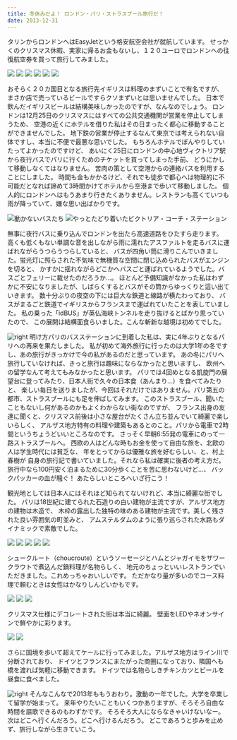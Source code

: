 ```yaml
---
title: 冬休みだよ！ ロンドン・パリ・ストラスブール旅行だ！
date: 2013-12-31
---
```


タリンからロンドンへはEasyJetという格安航空会社が就航しています。
せっかくのクリスマス休暇、実家に帰るお金もないし、１２０ユーロでロンドンへの往復航空券を買って旅行してみました。

![](https://farm6.staticflickr.com/5491/11752668764_33527ffb93_h.jpg)
![](https://farm4.staticflickr.com/3809/11752651463_38b3363a81_h.jpg)
![](https://farm4.staticflickr.com/3731/11752882464_89671d56b4_h.jpg)
![](https://farm6.staticflickr.com/5528/11752584695_07ed59eaea_h.jpg)
![](https://farm3.staticflickr.com/2885/11752541085_51e7e37c14_h.jpg)
![](https://farm6.staticflickr.com/5548/11753337306_6cadef47ff_h.jpg)

おそらく２０カ国目となる旅行先イギリスは料理のまずいことで有名ですが、
まさか店で売っているビールですらクソまずいとは思いませんでした。
日本で飲んだイギリスビールは結構美味しかったのですが、なんなのでしょう。
ロンドンは12月25日のクリスマスにはすべての公共交通機関が営業を停止してしまうため、
空港の近くにホテルを借りた私はその日まったく都心に移動することができませんでした。
地下鉄の営業が停止するなんて東京では考えられない自体ですし、本当に不便で最悪な思いでした。
もちろんホテルでぼんやりしていたってよかったのですけど、
あいにく25日にロンドンの中心地ヴィクトリア駅から夜行バスでパリに行くためのチケットを買ってしまった手前、
どうにかして移動しなくてはなりません。 苦肉の策として空港からの連絡バスを利用することにしました。
時間も金もかかるけど、それでも徒歩で都心へは物理的に不可能だとなれば諦めて3時間かけてホテルから空港まで歩いて移動しました。
個人的にロンドンへはもうあまり行きたくありません。レストランも高くていつも雨が降っていて、嫌な思い出ばかりです。

![](https://farm8.staticflickr.com/7421/11752901483_49705cc161_h.jpg "動かないバスたち")
![](https://farm4.staticflickr.com/3778/11752674755_4ccd9aefc0_h.jpg "やっとたどり着いたビクトリア・コーチ・ステーション")

無事に夜行バスに乗り込んでロンドンを出たら高速道路をひたすら走ります。
高くも低くもない単調な音を出しながら雨に濡れたアスファルトを走るバスに運ばれながらうつらうつらしていると、
バスが四角い筒に滑りこんでいきました。蛍光灯に照らされた不気味で無機質な空間に閉じ込められたバスがエンジンを切ると、
かすかに揺れながらどこかへバスごと運ばれているようでした。バスごとフェリーに載せたのだろうか…。
ほとんど予備知識がなかった私はわずかに不安になりましたが、しばらくするとバスがその筒からゆっくりと這い出ていきます。
数十分ぶりの夜空の下には巨大な鉄道と線路が横たわっており、
バスがまるごと鉄道でイギリスからフランスまで運ばれていたことを表していました。
私の乗った「idBUS」が英仏海峡トンネルを走り抜けるとばかり思っていたので、
この展開は結構面食らいました。こんな斬新な越境は初めてでした。

![right](https://farm4.staticflickr.com/3739/11753881226_4a829bd378_h.jpg "エッフェル塔を見つめる騎士の像")
明け方パリのバスステーションに到着した私は、実に4年ぶりとなるパリへの再来を果たしました。
私が初めて海外旅行に行ったのは大学1年の冬ですし、あの旅行がきっかけで今の私があるのだと思っています。
あの冬にパリへ旅行していなければ、きっと旅行は趣味にならなかったと思いますし、
欧州への留学なんて考えてもみなかったと思います。
パリでは4回めとなる凱旋門の展望台に登ってみたり、日本人街で久々の日本食（あんまり…）を食べてみたりと、
楽しい毎日を送りましたが、今回はそれだけではありません。パリ第五の都市、ストラスブールにも足を伸ばしてみます。
このストラスブール、聞いたこともないし何があるのかもよくわからない街なのですが、
フランス出身の友達に聞くと、クリスマス前後は小さな屋台がたくさん立ち並んでいて綺麗で楽しいらしく、
アルザス地方特有の料理や建築もあるとのこと。パリから電車で2時間というちょうどいいところなのです。
さっそく早朝6:55発の電車にのって一路ストラスブールへ。
西欧の人はどんな時もお金を使って自由な旅を、北欧の人は学生時代には貧乏な、
年をとってからは優雅な旅を好むらしい、と、村上春樹が
自身の旅行記で書いていました。それなら私は確実に後者の考え方だ。
旅行中なら100円安く泊まるために30分歩くことを苦に思わないけど…、
バックパッカーの血が騒ぐ！ あたらしいところへいざ行こう！

観光地としては日本人にはそれほど知られてないけれど、本当に綺麗な街でした。
パリは18世紀に建てられた石造りの白い建物が主流ですが、アルザス地方の建物は木造で、
木枠の露出した独特の味のある建物が主流です。美しく残された良い雰囲気の町並みと、
アムステルダムのように張り巡らされた水路もダイナミックで素敵でした。

![](https://farm8.staticflickr.com/7292/11753313024_88d452a003_h.jpg)
![](https://farm4.staticflickr.com/3834/11753249584_be0313e043_h.jpg)
![](https://farm6.staticflickr.com/5513/11753216924_82ba9ea056_h.jpg)
![](https://farm4.staticflickr.com/3779/11753047173_ab66b7564d_h.jpg)
![](https://farm3.staticflickr.com/2850/11753345834_856be67f1c_h.jpg)

シュークルート（choucroute）というソーセージとハムとジャガイモをザワークラウトで煮込んだ鍋料理が名物らしく、
地元のちょっといいレストランでいただきました。これめっちゃおいしいです。
ただかなり量が多いのでコース料理で頼むときは女性はかなりしんどいかもです。

![](https://farm8.staticflickr.com/7408/11753708846_460508f512_h.jpg)
![](https://farm4.staticflickr.com/3759/11753749686_f6012dc7ce_h.jpg)
![](https://farm4.staticflickr.com/3736/11753142555_243471364e_h.jpg)

クリスマス仕様にデコレートされた街は本当に綺麗。
壁面をLEDやネオンサインで鮮やかに彩ります。

![](https://farm3.staticflickr.com/2825/11753835106_d5dbcb9ae7_h.jpg)
![](https://farm4.staticflickr.com/3682/11753077855_29d0769a5b_h.jpg)

さらに国境を歩いて超えてケールに行ってみました。アルザス地方はライン川で分断されており、
ドイツとフランスにまたがった商圏になっており、隣国へも橋を渡れば気軽に移動できます。
ドイツでは名物らしきチキンカツとビールを昼食に食べました。

![right](https://farm4.staticflickr.com/3689/11753827596_38219608d0_h.jpg)
そんなこんなで2013年ももうおわり。激動の一年でした。大学を卒業して留学が始まって。
来年やりたいこともいくつかありますが、そろそろ自由な時間を謳歌できるのもわずかです。
そろそろ大人にならなきゃいけないなー。
次はどこへ行くんだろう。どこへ行けるんだろう。
どこであろうと歩みを止めず、旅行しながら生きていこう。
